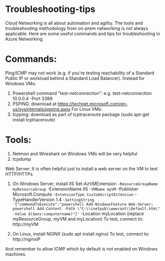 # Troubleshooting-tips
Cloud Networking is all about automation and agility. The tools and troubleshooting methodology from on-prem networking is not always applicable.  Here are some useful commands and tips for troubleshooting in Azure Networking.

# Commands:
Ping/ICMP may not work (e.g. if you're testing reachability of a Standard Public IP or workload behind a Standard Load Balancer).  Instead for Windows VMs:
1. Powershell command "test-netconnection": e.g. test-netconnection 10.0.0.4 -Port 3389
2. PSPING: download at https://technet.microsoft.com/en-us/sysinternals/psping.aspx
For Linux VMs:
1. tcpping: download as part of tcptraceroute package (sudo apt-get install tcptraceroute) 

# Tools:
1. Netmon and Wireshark on Windows VMs will be very helpful
2. tcpdump

Web Server:
It is often helpful just to install a web server on the VM to test HTTP/HTTPs.
1. On Windows Server, install IIS
Set-AzVMExtension `
  -ResourceGroupName myResourceGroup `
  -ExtensionName IIS `
  -VMName myVM `
  -Publisher Microsoft.Compute `
  -ExtensionType CustomScriptExtension `
  -TypeHandlerVersion 1.4 `
  -SettingString '{"commandToExecute":"powershell Add-WindowsFeature Web-Server; powershell Add-Content -Path \"C:\\inetpub\\wwwroot\\Default.htm\" -Value $($env:computername)"}' `
  -Location myLocation
(replace myResourceGroup, myVM and myLocation)
   To test, connect to:  http://myVM

2. On Linux, install NGINX (sudo apt install nginx) 
   To test, connect to:  http://nginxIP

And remember to allow ICMP which by default is not enabled on Windows machines.


